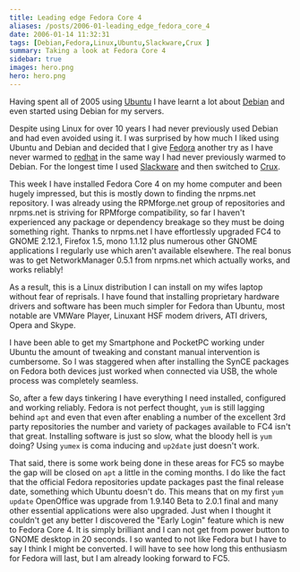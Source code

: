 ```yaml
---
title: Leading edge Fedora Core 4
aliases: /posts/2006-01-leading_edge_fedora_core_4
date: 2006-01-14 11:32:31
tags: [Debian,Fedora,Linux,Ubuntu,Slackware,Crux ]
summary: Taking a look at Fedora Core 4
sidebar: true
images: hero.png
hero: hero.png
---
```


Having spent all of 2005 using [Ubuntu](http://www.ubuntu.com) I have learnt a
lot about [Debian](http://www.debian.org) and even started using Debian for my
servers.

Despite using Linux for over 10 years I had never previously used Debian and had
even avoided using it. I was surprised by how much I liked using Ubuntu and
Debian and decided that I give [Fedora](http://fedoraproject.org/) another try
as I have never warmed to [redhat](http://www.redhat.com/) in the same way I had
never previously warmed to Debian. For the longest time I used [Slackware](http://www.slackware.com/)
and then switched to [Crux](http://crux.nu/).

This week I have installed Fedora Core 4 on my home computer and been hugely
impressed, but this is mostly down to finding the nrpms.net repository. I was
already using the RPMforge.net group of repositories and nrpms.net is striving
for RPMforge compatibility, so far I haven't experienced any package or
dependency breakage so they must be doing something right. Thanks to nrpms.net
I have effortlessly upgraded FC4 to GNOME 2.12.1, Firefox 1.5, mono 1.1.12 plus
numerous other GNOME applications I regularly use which aren't available
elsewhere. The real bonus was to get NetworkManager 0.5.1 from nrpms.net which
actually works, and works reliably!

As a result, this is a Linux distribution I can install on my wifes laptop
without fear of reprisals. I have found that installing proprietary
hardware drivers and software has been much simpler for Fedora than Ubuntu,
most notable are VMWare Player, Linuxant HSF modem drivers, ATI drivers, Opera
and Skype.

I have been able to get my Smartphone and PocketPC working under Ubuntu
the amount of tweaking and constant manual intervention is cumbersome. So I
was staggered when after installing the SynCE packages on Fedora both devices
just worked when connected via USB, the whole process was completely seamless.

So, after a few days tinkering I have everything I need installed, configured
and working reliably. Fedora is not perfect thought, `yum` is still lagging
behind `apt` and even that even after enabling a number of the excellent 3rd
party repositories the number and variety of packages available
to FC4 isn't that great. Installing software is just so slow, what the bloody
hell is `yum` doing? Using `yumex` is coma inducing and `up2date` just doesn't
work.

That said, there is some work being done in these areas for FC5 so maybe
the gap will be closed on `apt` a little in the coming months. I do like the
fact that the official Fedora repositories update packages past the
final release date, something which Ubuntu doesn't do. This means that on my
first `yum update` OpenOffice was upgrade from 1.9.140 Beta to 2.0.1 final and
many other essential applications were also upgraded. Just when I thought it
couldn't get any better I discovered the "Early Login" feature which is new to
Fedora Core 4. It is simply brilliant and I can not get from power button to
GNOME desktop in 20 seconds. I so wanted to not like Fedora but I have to say
I think I might be converted. I will have to see how long this enthusiasm for
Fedora will last, but I am already looking forward to FC5.
